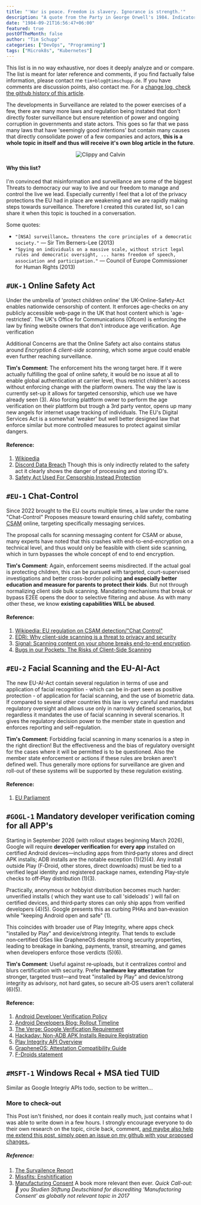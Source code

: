 ```yaml
---
title: "'War is peace. Freedom is slavery. Ignorance is strength.'"
description: "A quote from the Party in George Orwell's 1984. Indicators for increasing Surveillance, just a curated reference list, with some comments."
date: "1984-09-21T16:56:47+06:00"
featured: true
postOfTheMonth: false
author: "Tim Schupp"
categories: ["DevOps", "Programming"]
tags: ["Microk8s", "Kubernetes"]
---
```


This list is in no way exhaustive, nor does it deeply analyze and or compare.
The list is meant for later reference and comments, if you find factually false information, please contact me `tim+blog@timschupp.de`.
If you have comments are discussion points, also contact me. For a [change log, check the github history of this article](https://github.com/tbscode/tims-blog-posts/).

The developments in Surveillance are related to the power exercises of a few,
there are many more laws and regulation being instated that don't directly foster surveillance but ensure retention of power and ongoing corruption in governments and state actors. This goes so far that we pass many laws that have 'seemingly good intentions' but contain many causes that directly consolidate power of a few companies and actors, **this is a whole topic in itself and thus will receive it's own blog article in the future**.

<p style="text-align:center;">
  <img src="/static/assets/ClippyTimDark.png" alt="Clippy and Calvin" />
</p>

#### Why this list?

I'm convinced that misinformation and surveillance are some of the biggest Threats to democracy our way to live and our freedom to manage and control the live we lead. Especially currently I feel that a lot of the privacy protections the EU had in place are weakening and we are rapidly making steps towards surveillance.
Therefore I created this curated list, so I can share it when this topic is touched in a conversation.

Some quotes:

- `"[NSA] surveillance… threatens the core principles of a democratic society."` — Sir Tim Berners-Lee (2013)
- `"Spying on individuals on a massive scale, without strict legal rules and democratic oversight, ... harms freedom of speech, association and participation."` — Council of Europe Commissioner for Human Rights (2013)

## `#UK-1` Online Safety Act

Under the umbrella of 'protect children online' the UK-Online-Safety-Act enables nationwide censorship of content.
It enforces age-checks on any publicly accessible web-page in the UK that host content which is 'age-restricted'.
The UK's Office for Communications (Ofcom) is enforcing the law by fining website owners that don't introduce age verification.
Age verification 

Additional Concerns are that the Online Safety act also contains status around *Encryption & client-side scanning*,
which some argue could enable even further reaching surveillance.

**Tim's Comment**: The enforcement hits the wrong target here. If it were actually fulfilling the goal of online safety, it would be no issue at all to enable global authentication at carrier level, thus restrict children's access without enforcing change with the platform owners. The way the law is currently set-up it allows for targeted censorship, which use we have already seen (3). Also forcing plattform owner to perform the age verification on their plattform but trough a 3rd party ventor, opens up many new angels for internet usage tracking of individuals.
The EU's Digital Services Act is a somewhat 'weaker' but well better designed law that enforce similar but more controlled measures to protect against similar dangers.

#### Reference:

1. [Wikipedia](https://en.wikipedia.org/wiki/Online_Safety_Act_2023)
2. [Discord Data Breach](https://proton.me/blog/discord-age-verfication-breach) Though this is only indirectly related to the safety act it clearly shows the danger of processing and storing ID's.
3. [Safety Act Used For Censorship Instead Protection](https://www.theguardian.com/technology/2025/aug/04/social-media-battles-and-barbs-on-both-sides-of-atlantic-over-uk-online-safety-act?utm_source=chatgpt.com)


## `#EU-1` Chat-Control

Since 2022 brought to the EU courts multiple times, a law under the name "Chat-Control" Proposes measure toward ensuring child safety, combating [CSAM](https://en.wikipedia.org/wiki/Child_pornography) online, targeting specifically messaging services.
 
The proposal calls for scanning messaging content for CSAM or abuse, many experts have noted that this crashes with end-to-end-encryption on a technical level, and thus would only be feasible with client side scanning, which in turn bypasses the whole concept of end to end encryption.

**Tim's Comment**: Again, enforcement seems misdirected. If the actual goal is protecting children, this can be pursued with targeted, court-supervised investigations and better cross-border policing **and especially better education and measure for parents to protect their kids**. But not through normalizing client side bulk scanning. Mandating mechanisms that break or bypass E2EE opens the door to selective filtering and abuse. As with many other these, we know **existing capabilities WILL be abused**.

#### Reference:

1. [Wikipedia: EU regulation on CSAM detection/"Chat Control"](https://en.wikipedia.org/wiki/Chat_control)
2. [EDRi: Why client-side scanning is a threat to privacy and security](https://edri.org/our-work/chat-control-what-is-actually-going-on/)
3. [Signal: Scanning content on your phone breaks end-to-end encryption](https://aboutsignal.com/news/the-end-of-private-conversations-signal-threatens-to-leave-the-eu-if-chat-control-becomes-mandatory/).
4. [Bugs in our Pockets: The Risks of Client-Side Scanning](https://arxiv.org/abs/2110.07450)


## `#EU-2` Facial Scanning and the EU-AI-Act

The new EU-AI-Act contain several regulation in terms of use and application of facial recognition - which can be in-part seen as positive protection - of application for facial scanning, and the use of biometric data.
If compared to several other countries this law is very careful and mandates regulatory oversight and allows use only in narrowly defined scenarios, but regardless it mandates the use of facial scanning in several scenarios. It gives the regulatory decision power to the member state in question and enforces reporting and self-regulation.

**Tim's Comment**: Forbidding facial scanning in many scenarios is a step in the right direction! But the effectiveness and the bias of regulatory oversight for the cases where it will be permitted is to be questioned. Also the member state enforcement or actions if these rules are broken aren't defined well. Thus generally more options for surveillance are given and roll-out of these systems will be supported by these regulation existing.


#### Reference:

1. [EU Parliament](https://www.europarl.europa.eu/news/en/press-room/20240308IPR19015/artificial-intelligence-act-meps-adopt-landmark-law#:~:text=Law%20enforcement%20exemptions%20The%20use,linked%20to%20a%20criminal%20offence)

## `#GOGL-1` Mandatory developer verification coming for all APP's

Starting in September 2026 (with rollout stages beginning March 2026), Google will require **developer verification** for **every app** installed on certified Android devices—including apps from third‑party stores and direct APK installs; ADB installs are the notable exception (1)(2)(4). Any install outside Play (F‑Droid, other stores, direct downloads) must be tied to a verified legal identity and registered package names, extending Play‑style checks to off‑Play distribution (1)(3).

Practically, anonymous or hobbyist distribution becomes much harder: unverified installs ( which they want use to call 'sideloads' ) will fail on certified devices, and third‑party stores can only ship apps from verified developers (4)(5). Google presents this as curbing PHAs and ban‑evasion while "keeping Android open and safe" (1).

This coincides with broader use of Play Integrity, where apps check "installed by Play" and device/strong integrity. That tends to exclude non‑certified OSes like GrapheneOS despite strong security properties, leading to breakage in banking, payments, transit, streaming, and games when developers enforce those verdicts (5)(6).

**Tim's Comment**: Useful against re‑uploads, but it centralizes control and blurs certification with security. Prefer **hardware key attestation** for stronger, targeted trust—and treat "installed by Play" and device/strong integrity as advisory, not hard gates, so secure alt‑OS users aren’t collateral (6)(5).

#### Reference:

1. [Android Developer Verification Policy](https://developer.android.com/developer-verification?utm_source=chatgpt.com)
2. [Android Developers Blog: Rollout Timeline](https://android-developers.googleblog.com/2025/08/elevating-android-security.html?utm_source=chatgpt.com)
3. [The Verge: Google Verification Requirement](https://www.theverge.com/news/765881/google-android-apps-side-loading-developer-verification?utm_source=chatgpt.com)
4. [Hackaday: Non-ADB APK Installs Require Registration](https://hackaday.com/2025/10/06/google-confirms-non-adb-apk-installs-will-require-developer-registration/?utm_source=chatgpt.com)
5. [Play Integrity API Overview](https://developer.android.com/google/play/integrity/overview?utm_source=chatgpt.com)
6. [GrapheneOS: Attestation Compatibility Guide](https://grapheneos.org/articles/attestation-compatibility-guide?utm_source=chatgpt.com)
7. [F-Droids statement](https://f-droid.org/en/2025/09/29/google-developer-registration-decree.html)


## `#MSFT-1` Windows Recal + MSA tied TUID

Similar as Google Integriy APIs todo, section to be written...


### More to check-out

This Post isn't finished, nor does it contain really much, just contains what I was able to write down in a few hours.
I strongly encourage everyone to do their own research on the topic, circle back, comment, [and maybe also help me extend this post, simply open an issue on my github with your proposed changes.](https://github.com/tbscode/tims-blog-posts/issues/new/choose).

##### Reference:

1. [The Survailence Report](https://surveillancereport.tech/)
2. [Missfits: Enshitification](https://us.macmillan.com/books/9780374619329/enshittification/)
3. [Manufacturing Consent](https://en.wikipedia.org/wiki/Manufacturing_Consent) A book more relevant then ever. 
*Quick Call-out: 🔩 you Studien Stiftung Deutschland for discrediting 'Manufactoring Consent' as globally not relevant topic in 2017*